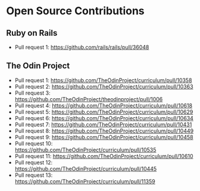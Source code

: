 # Open Source Contributions
## Ruby on Rails
  - Pull request 1: https://github.com/rails/rails/pull/36048
## The Odin Project
  - Pull request 1: https://github.com/TheOdinProject/curriculum/pull/10358
  - Pull request 2: https://github.com/TheOdinProject/curriculum/pull/10363
  - Pull request 3: https://github.com/TheOdinProject/theodinproject/pull/1006
  - Pull request 4: https://github.com/TheOdinProject/curriculum/pull/10618
  - Pull request 5: https://github.com/TheOdinProject/curriculum/pull/10629
  - Pull request 6: https://github.com/TheOdinProject/curriculum/pull/10634
  - Pull request 7: https://github.com/TheOdinProject/curriculum/pull/10431
  - Pull request 8: https://github.com/TheOdinProject/curriculum/pull/10449
  - Pull request 9: https://github.com/TheOdinProject/curriculum/pull/10458
  - Pull request 10: https://github.com/TheOdinProject/curriculum/pull/10535
  - Pull request 11: https://github.com/TheOdinProject/curriculum/pull/10610
  - Pull request 12: https://github.com/TheOdinProject/curriculum/pull/10445
  - Pull request 13: https://github.com/TheOdinProject/curriculum/pull/11359

